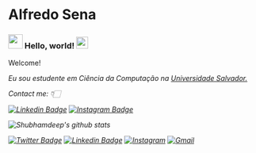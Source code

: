 # Alfredo Sena

### <img src="https://github.com/TheDudeThatCode/TheDudeThatCode/blob/master/Assets/Hi.gif" width="29px"> Hello, world!&nbsp;<img src="https://github.com/TheDudeThatCode/TheDudeThatCode/blob/master/Assets/Earth.gif" width="24px">

<p>
	Welcome!
</P>

<p>
  <em>
			
   Eu sou estudente em Ciência da Computação na <a href="https://www.unifacs.br/"> Universidade Salvador. </a> <br>
    
</p>
	
	
Contact me: 👇🏻
	
[![Linkedin Badge](https://img.shields.io/badge/-LinkedIn-blue?style=flat-square&logo=Linkedin&logoColor=white&link=https://www.linkedin.com/in/alfredo-sena-5b6bb5186/)](https://www.linkedin.com/in/alfredo-sena-5b6bb5186/)
[![Instagram Badge](https://img.shields.io/badge/-Instagram-black?style=flat-square&logo=instagram&logoColor=white&link=https://www.instagram.com/alfredosena_/)](https://www.instagram.com/alfredosena_/)
<br>


![Shubhamdeep's github stats](https://github-readme-stats.vercel.app/api?username=avsena&show_icons=true&hide_border=true)
	



[![Twitter Badge](https://img.shields.io/badge/Twitter-1DA1F2?style=for-the-badge&logo=twitter&logoColor=white)](https://twitter.com/ohmyguh) [![Linkedin Badge](https://img.shields.io/badge/LinkedIn-0077B5?style=for-the-badge&logo=linkedin&logoColor=white)](https://www.linkedin.com/in/gustavo-g-passos/) [![Instagram](https://img.shields.io/badge/Instagram-E4405F?style=for-the-badge&logo=instagram&logoColor=white)](https://www.instagram.com/gustavo.gpassos/) [![Gmail](https://img.shields.io/badge/Gmail-D14836?style=for-the-badge&logo=gmail&logoColor=white)](mailto:girardigustavo.03@gmail.com)

<br>
